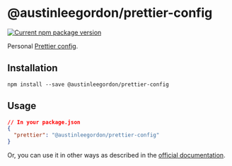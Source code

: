 # @austinleegordon/prettier-config

[![Current npm package version](https://img.shields.io/npm/v/@austinleegordon/prettier-config.svg)](https://www.npmjs.com/package/@austinleegordon/prettier-config)

Personal [Prettier config](https://prettier.io/docs/en/configuration.html).

## Installation

`npm install --save @austinleegordon/prettier-config`

## Usage

```json
// In your package.json
{
  "prettier": "@austinleegordon/prettier-config"
}
```

Or, you can use it in other ways as described in the
[official documentation](https://prettier.io/docs/en/configuration.html#sharing-configurations).
